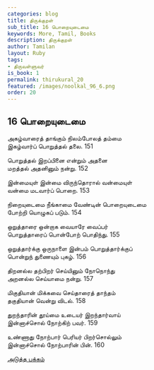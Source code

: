 ```yaml
---
categories: blog
title: திருக்குறள்
sub_title: 16 பொறையுடைமை
keywords: More, Tamil, Books
description: திருக்குறள்
author: Tamilan
layout: Ruby
tags:
- திருவள்ளுவர்
is_book: 1
permalink: thirukural_20
featured: /images/noolkal_96_6.png
order: 20
---
```

## 16 பொறையுடைமை

அகழ்வாரைத் தாங்கும் நிலம்போலத் தம்மை  
இகழ்வார்ப் பொறுத்தல் தலை. 151

பொறுத்தல் இறப்பினை என்றும் அதனை  
மறத்தல் அதனினும் நன்று. 152

இன்மையுள் இன்மை விருந்தொரால் வன்மையுள்  
வன்மை மடவார்ப் பொறை. 153

நிறையுடைமை நீங்காமை வேண்டின் பொறையுடைமை  
போற்றி யொழுகப் படும். 154

ஒறுத்தாரை ஒன்றாக வையாரே வைப்பர்  
பொறுத்தாரைப் பொன்போற் பொதிந்து. 155

ஒறுத்தார்க்கு ஒருநாளை இன்பம் பொறுத்தார்க்குப்  
பொன்றுந் துணையும் புகழ். 156

திறனல்ல தற்பிறர் செய்யினும் நோநொந்து  
அறனல்ல செய்யாமை நன்று. 157

மிகுதியான் மிக்கவை செய்தாரைத் தாந்தம்  
தகுதியான் வென்று விடல். 158

துறந்தாரின் தூய்மை உடையர் இறந்தார்வாய்  
இன்னாச்சொல் நோற்கிற் பவர். 159

உண்ணாது நோற்பார் பெரியர் பிறர்சொல்லும்  
இன்னாச்சொல் நோற்பாரின் பின். 160

[அடுத்த பக்கம்](thirukural_21)
